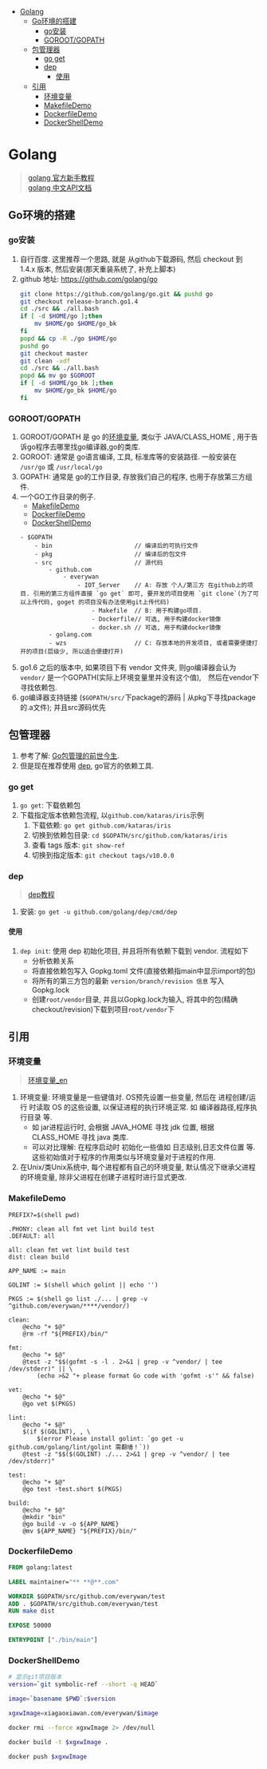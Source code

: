 <!-- TOC -->

- [Golang](#golang)
    - [Go环境的搭建](#go环境的搭建)
        - [go安装](#go安装)
        - [GOROOT/GOPATH](#gorootgopath)
    - [包管理器](#包管理器)
        - [go get](#go-get)
        - [dep](#dep)
            - [使用](#使用)
    - [引用](#引用)
        - [环境变量](#环境变量)
        - [MakefileDemo](#makefiledemo)
        - [DockerfileDemo](#dockerfiledemo)
        - [DockerShellDemo](#dockershelldemo)

<!-- /TOC -->

# Golang
> [golang 官方新手教程](https://tour.go-zh.org/list)   
> [golang 中文API文档](https://studygolang.com/pkgdoc) 

## Go环境的搭建
### go安装
1. 自行百度. 这里推荐一个思路, 就是 从github下载源码, 然后 checkout 到 1.4.x 版本, 然后安装(那天重装系统了, 补充上脚本)
2. github 地址: https://github.com/golang/go
    ```Bash
    git clone https://github.com/golang/go.git && pushd go
    git checkout release-branch.go1.4
    cd ./src && ./all.bash
    if [ -d $HOME/go ];then 
        mv $HOME/go $HOME/go_bk
    fi
    popd && cp -R ./go $HOME/go
    pushd go
    git checkout master
    git clean -xdf
    cd ./src && ./all.bash
    popd && mv go $GOROOT
    if [ -d $HOME/go_bk ];then 
        mv $HOME/go_bk $HOME/go
    fi
    ```
### GOROOT/GOPATH
1. GOROOT/GOPATH 是 go 的[环境变量](#环境变量), 类似于 JAVA/CLASS_HOME , 用于告诉go程序去哪里找go编译器,go的类库.
2. GOROOT: 通常是 go语言编译, 工具, 标准库等的安装路径. 一般安装在 `/usr/go` 或 `/usr/local/go`
2. GOPATH: 通常是 go的工作目录, 存放我们自己的程序, 也用于存放第三方组件.
3. 一个GO工作目录的例子. 
    - [MakefileDemo](#MakefileDemo)
    - [DockerfileDemo](#DockerfileDemo)
    - [DockerShellDemo](#DockerShellDemo)
    ````
    - $GOPATH
        - bin                       // 编译后的可执行文件
        - pkg                       // 编译后的包文件
        - src                       // 源代码
            - github.com
                - everywan
                    - IOT_Server    // A: 存放 个人/第三方 在github上的项目. 引用的第三方组件直接 `go get` 即可, 要开发的项目使用 `git clone`(为了可以上传代码, goget 的项目没有办法使用git上传代码)
                        - Makefile  // B: 用于构建go项目.
                        - Dockerfile// 可选, 用于构建docker镜像
                        - docker.sh // 可选, 用于构建docker镜像
            - golang.com
            - wzs                   // C: 存放本地的开发项目, 或者需要便捷打开的项目(层级少, 所以适合便捷打开)
    ````
4. go1.6 之后的版本中, 如果项目下有 vendor 文件夹, 则go编译器会认为 `vendor/` 是一个GOPATH(实际上环境变量里并没有这个值),　然后在vendor下寻找依赖包.
5. go编译器支持链接 (`$GOPATH/src/`下package的源码 | 从pkg下寻找package的.a文件); 并且src源码优先

## 包管理器
1. 参考了解: [Go包管理的前世今生](http://www.infoq.com/cn/articles/history-go-package-management). 
2. 但是现在推荐使用 [dep](https://github.com/golang/dep), go官方的依赖工具.

### go get
1. `go get`: 下载依赖包
2. 下载指定版本依赖包流程, 以`github.com/kataras/iris`示例
    1. 下载依赖: `go get github.com/kataras/iris`
    2. 切换到依赖包目录: `cd $GOPATH/src/github.com/kataras/iris`
    3. 查看 tags 版本: `git show-ref`
    4. 切换到指定版本: `git checkout tags/v10.0.0`

### dep
> [dep教程](https://tonybai.com/2017/06/08/first-glimpse-of-dep/)
1. 安装: `go get -u github.com/golang/dep/cmd/dep`
#### 使用
1. `dep init`: 使用 dep 初始化项目, 并且将所有依赖下载到 vendor. 流程如下
    - 分析依赖关系
    - 将直接依赖包写入 Gopkg.toml 文件(直接依赖指main中显示import的包)
    - 将所有的第三方包的最新 `version/branch/revision 信息` 写入 Gopkg.lock
    - 创建`root/vendor`目录, 并且以Gopkg.lock为输入, 将其中的包(精确checkout/revision)下载到项目`root/vendor`下

## 引用
### 环境变量
> [环境变量_en](https://en.wikipedia.org/wiki/Environment_variable)
1. 环境变量: 环境变量是一些键值对. OS预先设置一些变量, 然后在 进程创建/运行 时读取 OS 的这些设置, 以保证进程的执行环境正常. 如 编译器路径,程序执行目录 等. 
    - 如 jar进程运行时, 会根据 JAVA_HOME 寻找 jdk 位置, 根据 CLASS_HOME 寻找 java 类库.
    - 可以对比理解: 在程序启动时 初始化一些值如 日志级别,日志文件位置 等. 这些初始值对于程序的作用类似与环境变量对于进程的作用.
1. 在Unix/类Unix系统中, 每个进程都有自己的环境变量, 默认情况下继承父进程的环境变量, 除非父进程在创建子进程时进行显式更改.

### MakefileDemo
```Shell
PREFIX?=$(shell pwd)

.PHONY: clean all fmt vet lint build test
.DEFAULT: all

all: clean fmt vet lint build test
dist: clean build

APP_NAME := main

GOLINT := $(shell which golint || echo '')

PKGS := $(shell go list ./... | grep -v ^github.com/everywan/****/vendor/)

clean:
	@echo "+ $@"
	@rm -rf "${PREFIX}/bin/"

fmt:
	@echo "+ $@"
	@test -z "$$(gofmt -s -l . 2>&1 | grep -v ^vendor/ | tee /dev/stderr)" || \
		(echo >&2 "+ please format Go code with 'gofmt -s'" && false)

vet:
	@echo "+ $@"
	@go vet $(PKGS)

lint:
	@echo "+ $@"
	$(if $(GOLINT), , \
		$(error Please install golint: `go get -u github.com/golang/lint/golint 需翻墙！`))
	@test -z "$$($(GOLINT) ./... 2>&1 | grep -v ^vendor/ | tee /dev/stderr)"

test:
	@echo "+ $@"
	@go test -test.short $(PKGS)

build:
	@echo "+ $@"
	@mkdir "bin"
	@go build -v -o ${APP_NAME}
	@mv ${APP_NAME} "${PREFIX}/bin/"

```

### DockerfileDemo
```Dockerfile
FROM golang:latest

LABEL maintainer="** **@**.com"

WORKDIR $GOPATH/src/github.com/everywan/test
ADD . $GOPATH/src/github.com/everywan/test
RUN make dist

EXPOSE 50000

ENTRYPOINT ["./bin/main"]
```

### DockerShellDemo
```Bash
# 显示git项目版本
version=`git symbolic-ref --short -q HEAD`

image=`basename $PWD`:$version

xgxwImage=xiagaoxiawan.com/everywan/$image

docker rmi --force xgxwImage 2> /dev/null

docker build -t $xgxwImage .

docker push $xgxwImage
```